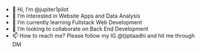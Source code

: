 - 👋 Hi, I’m @jupiter1pilot
- 👀 I’m interested in Website Apps and Data Analysis
- 🌱 I’m currently learning Fullstack Web Development
- 💞️ I’m looking to collaborate on Back End Development
- 📫 How to reach me? Please follow my IG @tjiptaadhi and hit me through DM

<!---
jupiter1pilot/jupiter1pilot is a ✨ special ✨ repository because its `README.md` (this file) appears on your GitHub profile.
You can click the Preview link to take a look at your changes.
--->
